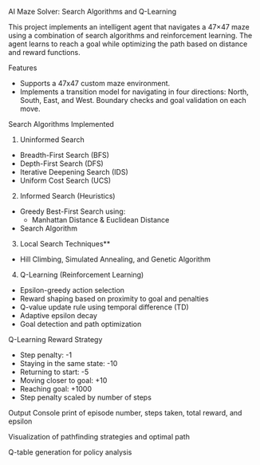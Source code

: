 AI Maze Solver: Search Algorithms and Q-Learning

This project implements an intelligent agent that navigates a 47×47 maze using a combination of search algorithms and reinforcement learning. The agent learns to reach a goal while optimizing the path based on distance and reward functions.

Features

- Supports a 47x47 custom maze environment.
- Implements a transition model for navigating in four directions: North, South, East, and West. Boundary checks and goal validation on each move.

Search Algorithms Implemented

1. Uninformed Search
- Breadth-First Search (BFS)
- Depth-First Search (DFS)
- Iterative Deepening Search (IDS)
- Uniform Cost Search (UCS)

2. Informed Search (Heuristics)
- Greedy Best-First Search using:
  - Manhattan Distance & Euclidean Distance
- Search Algorithm

3. Local Search Techniques**
- Hill Climbing, Simulated Annealing, and Genetic Algorithm

4. Q-Learning (Reinforcement Learning)
- Epsilon-greedy action selection
- Reward shaping based on proximity to goal and penalties
- Q-value update rule using temporal difference (TD)
- Adaptive epsilon decay
- Goal detection and path optimization

Q-Learning Reward Strategy

- Step penalty: -1
- Staying in the same state: -10
- Returning to start: -5
- Moving closer to goal: +10
- Reaching goal: +1000
- Step penalty scaled by number of steps

Output
Console print of episode number, steps taken, total reward, and epsilon

Visualization of pathfinding strategies and optimal path

Q-table generation for policy analysis
